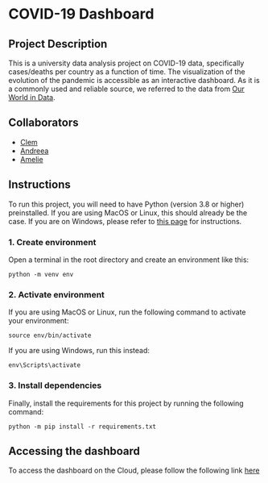 # COVID-19 Dashboard

## Project Description

This is a university data analysis project on COVID-19 data, specifically cases/deaths per country as a function of time. 
The visualization of the evolution of the pandemic is accessible as an interactive dashboard.
As it is a commonly used and reliable source, we referred to the data from [Our World in Data](https://ourworldindata.org/covid-cases).

## Collaborators

- [Clem](https://github.com/CryptoClemzilla)
- [Andreea](https://github.com/andreeastroia)
- [Amelie](https://github.com/amelie106)

## Instructions

To run this project, you will need to have Python (version 3.8 or higher) preinstalled. If you are using MacOS or Linux, this should already be the case. If you are on Windows, please refer to [this page](https://www.tomshardware.com/how-to/install-python-on-windows-10-and-11) for instructions.


### 1. Create environment
Open a terminal in the root directory and create an environment like this:

```
python -m venv env
```


### 2. Activate environment
If you are using MacOS or Linux, run the following command to activate your environment:

```
source env/bin/activate
```

If you are using Windows, run this instead:

```
env\Scripts\activate
```


### 3. Install dependencies
Finally, install the requirements for this project by running the following command:

```
python -m pip install -r requirements.txt
```
## Accessing the dashboard


To access the dashboard on the Cloud, please follow the following link [here](https://dashing-ladies-covid-data.streamlit.app/)
